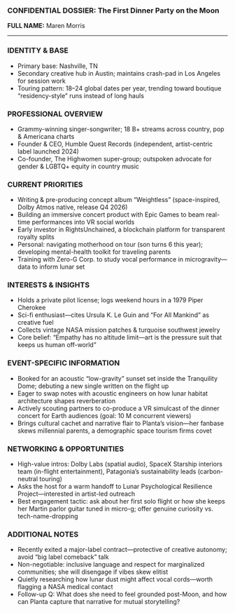 ### CONFIDENTIAL DOSSIER: The First Dinner Party on the Moon

**FULL NAME:** Maren Morris

---
### IDENTITY & BASE
- Primary base: Nashville, TN  
- Secondary creative hub in Austin; maintains crash-pad in Los Angeles for session work  
- Touring pattern: 18–24 global dates per year, trending toward boutique “residency-style” runs instead of long hauls

### PROFESSIONAL OVERVIEW
- Grammy-winning singer-songwriter; 18 B+ streams across country, pop & Americana charts  
- Founder & CEO, Humble Quest Records (independent, artist-centric label launched 2024)  
- Co-founder, The Highwomen super-group; outspoken advocate for gender & LGBTQ+ equity in country music

### CURRENT PRIORITIES
- Writing & pre-producing concept album “Weightless” (space-inspired, Dolby Atmos native, release Q4 2026)  
- Building an immersive concert product with Epic Games to beam real-time performances into VR social worlds  
- Early investor in RightsUnchained, a blockchain platform for transparent royalty splits  
- Personal: navigating motherhood on tour (son turns 6 this year); developing mental-health toolkit for traveling parents  
- Training with Zero-G Corp. to study vocal performance in microgravity—data to inform lunar set

### INTERESTS & INSIGHTS
- Holds a private pilot license; logs weekend hours in a 1979 Piper Cherokee  
- Sci-fi enthusiast—cites Ursula K. Le Guin and “For All Mankind” as creative fuel  
- Collects vintage NASA mission patches & turquoise southwest jewelry  
- Core belief: “Empathy has no altitude limit—art is the pressure suit that keeps us human off-world”

### EVENT-SPECIFIC INFORMATION
- Booked for an acoustic “low-gravity” sunset set inside the Tranquility Dome; debuting a new single written on the flight up  
- Eager to swap notes with acoustic engineers on how lunar habitat architecture shapes reverberation  
- Actively scouting partners to co-produce a VR simulcast of the dinner concert for Earth audiences (goal: 10 M concurrent viewers)  
- Brings cultural cachet and narrative flair to Planta’s vision—her fanbase skews millennial parents, a demographic space tourism firms covet

### NETWORKING & OPPORTUNITIES
- High-value intros: Dolby Labs (spatial audio), SpaceX Starship interiors team (in-flight entertainment), Patagonia’s sustainability leads (carbon-neutral touring)  
- Asks the host for a warm handoff to Lunar Psychological Resilience Project—interested in artist-led outreach  
- Best engagement tactic: ask about her first solo flight or how she keeps her Martin parlor guitar tuned in micro-g; offer genuine curiosity vs. tech-name-dropping

### ADDITIONAL NOTES
- Recently exited a major-label contract—protective of creative autonomy; avoid “big label comeback” talk  
- Non-negotiable: inclusive language and respect for marginalized communities; she will disengage if vibes skew elitist  
- Quietly researching how lunar dust might affect vocal cords—worth flagging a NASA medical contact  
- Follow-up Q: What does she need to feel grounded post-Moon, and how can Planta capture that narrative for mutual storytelling?
